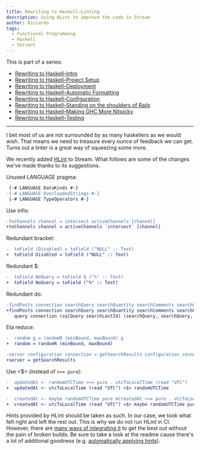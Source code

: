 ```yaml
---
title: Rewriting to Haskell–Linting
description: Using HLint to improve the code in Stream
author: Riccardo
tags:
  - Functional Programming
  - Haskell
  - Servant
---
```


This is part of a series:

- [Rewriting to Haskell–Intro](https://odone.io/posts/2020-02-26-rewriting-haskell-intro.html)
- [Rewriting to Haskell–Project Setup](https://odone.io/posts/2020-03-03-rewriting-haskell-setup.html)
- [Rewriting to Haskell–Deployment](https://odone.io/posts/2020-03-14-rewriting-haskell-server.html)
- [Rewriting to Haskell–Automatic Formatting](https://odone.io/posts/2020-03-19-rewriting-haskell-formatting.html)
- [Rewriting to Haskell–Configuration](https://odone.io/posts/2020-03-23-rewriting-haskell-configuration.html)
- [Rewriting to Haskell–Standing on the shoulders of Rails](https://odone.io/posts/2020-03-30-rails.html)
- [Rewriting to Haskell–Making GHC More Nitpicky](https://odone.io/posts/2020-04-06-ghc-options.html)
- [Rewriting to Haskell–Testing](https://odone.io/posts/2020-04-13-rewriting-haskell-testing.html)

---

I bet most of us are not surrounded by as many haskellers as we would wish. That means we need to treasure every ounce of feedback we can get. Turns out a linter is a great way of squeezing some more.

We recently added [HLint](https://hackage.haskell.org/package/hlint) to Stream. What follows are some of the changes we've made thanks to its suggestions.

Unused LANGUAGE pragma:

```diff
 {-# LANGUAGE DataKinds #-}
-{-# LANGUAGE OverloadedStrings #-}
 {-# LANGUAGE TypeOperators #-}
```

Use infix:

```diff
-toChannels channel = intersect activeChannels [channel]
+toChannels channel = activeChannels `intersect` [channel]
```

Redundant bracket:

```diff
-  toField (Disabled) = toField ("NULL" :: Text)
+  toField Disabled = toField ("NULL" :: Text)
```

Redundant $:

```diff
-  toField NoQuery = toField $ ("%" :: Text)
+  toField NoQuery = toField ("%" :: Text)
```

Redundant do:

```diff
-findPosts connection searchQuery searchQuantity searchComments searchChannels searchLastId = do
+findPosts connection searchQuery searchQuantity searchComments searchChannels searchLastId =
   query connection (sqlQuery searchLastId) (searchQuery, searchQuery, searchComments, searchChannels, searchQuantity)
```

Eta reduce:

```diff
-  random g = randomR (minBound, maxBound) g
+  random = randomR (minBound, maxBound)
```

```diff
-server configuration connection = getSearchResults configuration connection
+server = getSearchResults
```

Use <$> (instead of `>>= pure`):

```diff
-  updatedAt <- randomUTCTime >>= pure . utcToLocalTime (read "UTC")
+  updatedAt <- utcToLocalTime (read "UTC") <$> randomUTCTime
```

```diff
-  createdAt <- maybe randomUTCTime pure mCreatedAt >>= pure . utcToLocalTime (read "UTC")
+  createdAt <- utcToLocalTime (read "UTC") <$> maybe randomUTCTime pure mCreatedAt
```

Hints provided by HLint should be taken as such. In our case, we took what felt right and left the rest out. This is why we do not run HLint in CI. However, there are [many ways of integrating it](https://github.com/ndmitchell/hlint#integrations) to get the best out without the pain of broken builds. Be sure to take a look at the readme cause there's a lot of additional goodness (e.g. [automatically applying hints](https://github.com/ndmitchell/hlint#automatically-applying-hints)).
